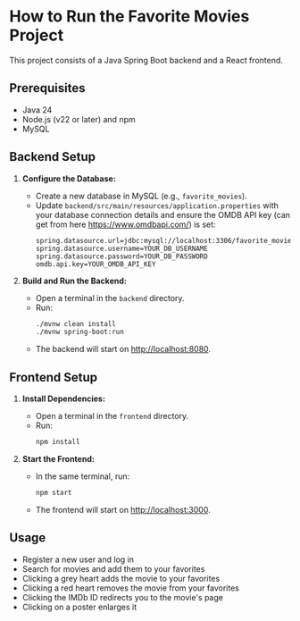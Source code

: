 # How to Run the Favorite Movies Project

This project consists of a Java Spring Boot backend and a React frontend.

## Prerequisites
- Java 24
- Node.js (v22 or later) and npm
- MySQL

## Backend Setup
1. **Configure the Database:**
   - Create a new database in MySQL (e.g., `favorite_movies`).
   - Update `backend/src/main/resources/application.properties` with your database connection details and ensure the OMDB API key (can get from here https://www.omdbapi.com/) is set:
     ```properties
     spring.datasource.url=jdbc:mysql://localhost:3306/favorite_movies
     spring.datasource.username=YOUR_DB_USERNAME
     spring.datasource.password=YOUR_DB_PASSWORD
     omdb.api.key=YOUR_OMDB_API_KEY
     ```

2. **Build and Run the Backend:**
   - Open a terminal in the `backend` directory.
   - Run:
     ```sh
     ./mvnw clean install
     ./mvnw spring-boot:run
     ```
   - The backend will start on [http://localhost:8080](http://localhost:8080).

## Frontend Setup
1. **Install Dependencies:**
   - Open a terminal in the `frontend` directory.
   - Run:
     ```sh
     npm install
     ```

2. **Start the Frontend:**
   - In the same terminal, run:
     ```sh
     npm start
     ```
   - The frontend will start on [http://localhost:3000](http://localhost:3000).

## Usage
- Register a new user and log in
- Search for movies and add them to your favorites
- Clicking a grey heart adds the movie to your favorites
- Clicking a red heart removes the movie from your favorites
- Clicking the IMDb ID redirects you to the movie's page
- Clicking on a poster enlarges it


